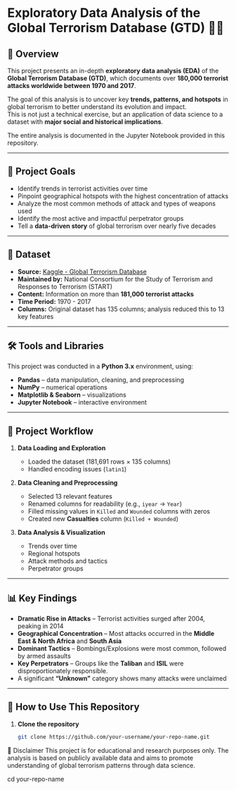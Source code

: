 # Exploratory Data Analysis of the Global Terrorism Database (GTD) 🕵️‍♂️

## 📌 Overview
This project presents an in-depth **exploratory data analysis (EDA)** of the **Global Terrorism Database (GTD)**, which documents over **180,000 terrorist attacks worldwide between 1970 and 2017**.  

The goal of this analysis is to uncover key **trends, patterns, and hotspots** in global terrorism to better understand its evolution and impact.  
This is not just a technical exercise, but an application of data science to a dataset with **major social and historical implications**.  

The entire analysis is documented in the Jupyter Notebook provided in this repository.  

---

## 🎯 Project Goals
- Identify trends in terrorist activities over time  
- Pinpoint geographical hotspots with the highest concentration of attacks  
- Analyze the most common methods of attack and types of weapons used  
- Identify the most active and impactful perpetrator groups  
- Tell a **data-driven story** of global terrorism over nearly five decades  

---

## 💾 Dataset
- **Source:** [Kaggle - Global Terrorism Database](https://www.kaggle.com/)  
- **Maintained by:** National Consortium for the Study of Terrorism and Responses to Terrorism (START)  
- **Content:** Information on more than **181,000 terrorist attacks**  
- **Time Period:** 1970 - 2017  
- **Columns:** Original dataset has 135 columns; analysis reduced this to 13 key features  

---

## 🛠️ Tools and Libraries
This project was conducted in a **Python 3.x** environment, using:  

- **Pandas** – data manipulation, cleaning, and preprocessing  
- **NumPy** – numerical operations  
- **Matplotlib & Seaborn** – visualizations  
- **Jupyter Notebook** – interactive environment  

---

## 🔄 Project Workflow
1. **Data Loading and Exploration**  
   - Loaded the dataset (181,691 rows × 135 columns)  
   - Handled encoding issues (`latin1`)  

2. **Data Cleaning and Preprocessing**  
   - Selected 13 relevant features  
   - Renamed columns for readability (e.g., `iyear` → `Year`)  
   - Filled missing values in `Killed` and `Wounded` columns with zeros  
   - Created new **Casualties** column (`Killed + Wounded`)  

3. **Data Analysis & Visualization**  
   - Trends over time  
   - Regional hotspots  
   - Attack methods and tactics  
   - Perpetrator groups  

---

## 📊 Key Findings
- **Dramatic Rise in Attacks** – Terrorist activities surged after 2004, peaking in 2014  
- **Geographical Concentration** – Most attacks occurred in the **Middle East & North Africa** and **South Asia**  
- **Dominant Tactics** – Bombings/Explosions were most common, followed by armed assaults  
- **Key Perpetrators** – Groups like the **Taliban** and **ISIL** were disproportionately responsible.  
- A significant **“Unknown”** category shows many attacks were unclaimed  

---

## 🚀 How to Use This Repository
1. **Clone the repository**
   ```bash
   git clone https://github.com/your-username/your-repo-name.git
   
📌 Disclaimer
This project is for educational and research purposes only. The analysis is based on publicly available data and aims to promote understanding of global terrorism patterns through data science.


   cd your-repo-name

